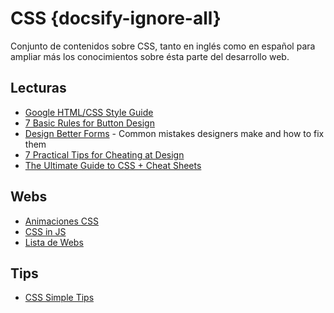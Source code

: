 # CSS {docsify-ignore-all}

Conjunto de contenidos sobre CSS, tanto en inglés como en español para ampliar más los conocimientos sobre ésta parte del desarrollo web.

## Lecturas

- [Google HTML/CSS Style Guide](https://google.github.io/styleguide/htmlcssguide.html)
- [7 Basic Rules for Button Design](https://uxplanet.org/7-basic-rules-for-button-design-63dcdf5676b4)
- [Design Better Forms](https://uxdesign.cc/design-better-forms-96fadca0f49c) - Common mistakes designers make and how to fix them
- [7 Practical Tips for Cheating at Design](https://medium.com/refactoring-ui/7-practical-tips-for-cheating-at-design-40c736799886)
- [The Ultimate Guide to CSS + Cheat Sheets](https://medium.com/level-up-web/the-ultimate-guide-to-css-103b0f883de3)

## Webs

- [Animaciones CSS](/c/css/animacion.md)
- [CSS in JS](/c/css/css-in-js.md)
- [Lista de Webs](/c/css/webs.md)

## Tips

- [CSS Simple Tips](/c/css/simple-tips.md)
